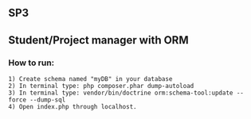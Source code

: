 ## SP3
## Student/Project manager with ORM 
### How to run:
    1) Create schema named "myDB" in your database
    2) In terminal type: php composer.phar dump-autoload
    3) In terminal type: vendor/bin/doctrine orm:schema-tool:update --force --dump-sql
    4) Open index.php through localhost.